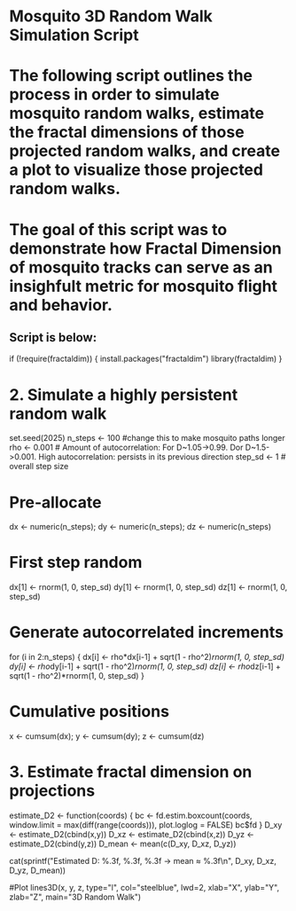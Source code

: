 # Mosquito 3D Random Walk Simulation Script

# The following script outlines the process in order to simulate mosquito random walks, estimate the fractal dimensions of those projected random walks, and create a plot to visualize those projected random walks.
# The goal of this script was to demonstrate how Fractal Dimension of mosquito tracks can serve as an insighfult metric for mosquito flight and behavior. 

## Script is below:

if (!require(fractaldim)) {
  install.packages("fractaldim")
  library(fractaldim)
}

# 2. Simulate a highly persistent random walk
set.seed(2025)
n_steps <- 100      #change this to make mosquito paths longer
rho     <- 0.001    # Amount of autocorrelation: For D~1.05->0.99. Dor D~1.5->0.001. High autocorrelation: persists in its previous direction
step_sd <- 1         # overall step size

# Pre‐allocate
dx <- numeric(n_steps); dy <- numeric(n_steps); dz <- numeric(n_steps)

# First step random
dx[1] <- rnorm(1, 0, step_sd)
dy[1] <- rnorm(1, 0, step_sd)
dz[1] <- rnorm(1, 0, step_sd)

# Generate autocorrelated increments
for (i in 2:n_steps) {
  dx[i] <- rho*dx[i-1] + sqrt(1 - rho^2)*rnorm(1, 0, step_sd)
  dy[i] <- rho*dy[i-1] + sqrt(1 - rho^2)*rnorm(1, 0, step_sd)
  dz[i] <- rho*dz[i-1] + sqrt(1 - rho^2)*rnorm(1, 0, step_sd)
}

# Cumulative positions
x <- cumsum(dx); y <- cumsum(dy); z <- cumsum(dz)

# 3. Estimate fractal dimension on projections
estimate_D2 <- function(coords) {
  bc <- fd.estim.boxcount(coords, window.limit = max(diff(range(coords))), plot.loglog = FALSE)
  bc$fd
}
D_xy <- estimate_D2(cbind(x,y))
D_xz <- estimate_D2(cbind(x,z))
D_yz <- estimate_D2(cbind(y,z))
D_mean <- mean(c(D_xy, D_xz, D_yz))

cat(sprintf("Estimated D:  %.3f, %.3f, %.3f  → mean ≈ %.3f\n", D_xy, D_xz, D_yz, D_mean))

#Plot
lines3D(x, y, z, type="l",
        col="steelblue", lwd=2,
        xlab="X", ylab="Y", zlab="Z",
        main="3D Random Walk")


